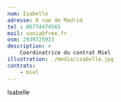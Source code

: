 ```yaml
---
nom: Isabelle
adresse: 6 rue de Madrid
tel : 06774474565
mail: sonia@free.fr
osm: 2939725923
description: >
    Coordinatrice du contrat Miel
illustration: ./media/isabelle.jpg
contrats:
    - miel
---
```


Isabelle